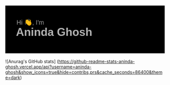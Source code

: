 [![Header](https://github.com/aninda-ghosh/aninda-ghosh/blob/63ce81b977f68291f23a0c7ee21f4dbf0a5ccd06/images/header/readme_header.png "Header")](https://www.aninda.info)



![Anurag's GitHub stats] (https://github-readme-stats-aninda-ghosh.vercel.app/api?username=aninda-ghosh&show_icons=true&hide=contribs,prs&cache_seconds=86400&theme=dark)
